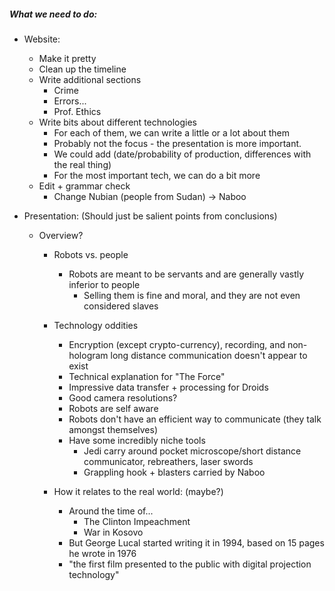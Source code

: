 ##### What we need to do:
- Website:
	- Make it pretty
	- Clean up the timeline
	- Write additional sections
		- Crime
		- Errors...
		- Prof. Ethics
	- Write bits about different technologies
		- For each of them, we can write a little or a lot about them
		- Probably not the focus - the presentation is more important.
		- We could add (date/probability of production, differences with the real thing)
		- For the most important tech, we can do a bit more
	- Edit + grammar check
		- Change Nubian (people from Sudan) -> Naboo

- Presentation: (Should just be salient points from conclusions)
  - Overview?
	- Robots vs. people
		- Robots are meant to be servants and are generally vastly inferior to people
			- Selling them is fine and moral, and they are not even considered slaves
	- Technology oddities
		- Encryption (except crypto-currency), recording, and non-hologram long distance communication doesn't appear to exist
		- Technical explanation for "The Force"
		- Impressive data transfer + processing for Droids
		- Good camera resolutions?
		- Robots are self aware
		- Robots don't have an efficient way to communicate (they talk amongst themselves)
		- Have some incredibly niche tools
			- Jedi carry around pocket microscope/short distance communicator, rebreathers, laser swords
			- Grappling hook + blasters carried by Naboo

	- How it relates to the real world: (maybe?)
		- Around the time of...
			- The Clinton Impeachment
			- War in Kosovo
		- But George Lucal started writing it in 1994, based on 15 pages he wrote in 1976
		- "the first film presented to the public with digital projection technology"
